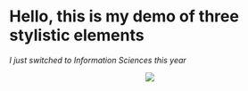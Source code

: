 # Hello, this is my demo of three stylistic elements

*I just switched to Information Sciences this year*

<p align="center">
  <img src=https://hips.hearstapps.com/hmg-prod.s3.amazonaws.com/images/lionel-animals-to-follow-on-instagram-1568319926.jpg?crop=0.922xw:0.738xh;0.0555xw,0.142xh&resize=640:*](https://www.feastingathome.com/wp-content/uploads/2016/04/pad-thai-2.jpg)>
</p>

